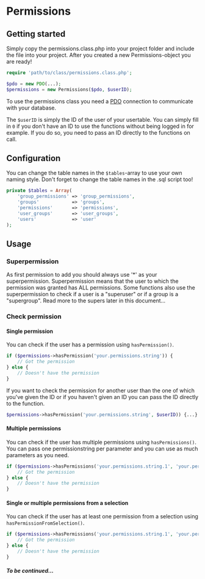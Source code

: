 # Permissions

## Getting started
Simply copy the permissions.class.php into your project folder and include the file into your project.
After you created a new Permissions-object you are ready!

```php
require 'path/to/class/permissions.class.php';

$pdo = new PDO(...);
$permissions = new Permissions($pdo, $userID);
```

To use the permissions class you need a [PDO](http://php.net/manual/en/pdo.connections.php) connection to communicate with your database.

The ```$userID``` is simply the ID of the user of your usertable.
You can simply fill in ```0``` if you don't have an ID to use the functions without being logged in for example. If you do so, you need to pass an ID directly to the functions on call.

## Configuration
You can change the table names in the ```$tables```-array to use your own naming style.
Don't forget to change the table names in the .sql script too!

```php
private $tables = Array(
    'group_permissions' => 'group_permissions',
    'groups'            => 'groups',
    'permissions'       => 'permissions',
    'user_groups'       => 'user_groups',
    'users'             => 'user'
);
```

## Usage

### Superpermission

As first permission to add you should always use '*' as your superpermission.
Superpermission means that the user to which the permission was granted has ALL permissions.
Some functions also use the superpermission to check if a user is a "superuser" or if a group is a "supergroup". Read more to the supers later in this document...

### Check permission

#### Single permission
You can check if the user has a permission using ```hasPermission()```.

```php
if ($permissions->hasPermission('your.permissions.string')) {
    // Got the permission
} else {
    // Doesn't have the permission
}
```

 If you want to check the permission for another user than the one of which you've given the ID or if you haven't given an ID you can pass the ID directly to the function.

```php
$permissions->hasPermission('your.permissions.string', $userID)) {...}
```

#### Multiple permissions
You can check if the user has multiple permissions using ```hasPermissions()```.
You can pass one permissionstring per parameter and you can use as much parameters as you need.

```php
if ($permissions->hasPermissions('your.permissions.string.1', 'your.permissions.string.2', 'your.permissions.string.3')) {
    // Got the permission
} else {
    // Doesn't have the permission
}
```

#### Single or multiple permissions from a selection
You can check if the user has at least one permission from a selection using ```hasPermissionFromSelection()```.

```php
if ($permissions->hasPermissions('your.permissions.string.1', 'your.permissions.string.2', 'your.permissions.string.3')) {
    // Got the permission
} else {
    // Doesn't have the permission
}
```

##### To be continued...